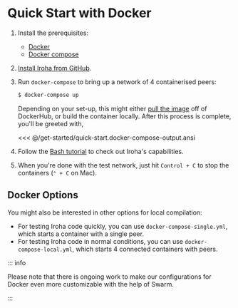 # Quick Start with Docker

1. Install the prerequisites:

   - [Docker](https://docs.docker.com/get-docker/)
   - [Docker compose](https://docs.docker.com/compose/)

2. [Install Iroha from GitHub](./install.md).

3. Run `docker-compose` to bring up a network of 4 containerised peers:

   <!-- Check Docker releases: `docker compose` is going to replace `docker-compose` -->

   ```bash
   $ docker-compose up
   ```

   Depending on your set-up, this might either
   [pull the image](https://hub.docker.com/r/hyperledger/iroha2/tags) off
   of DockerHub, or build the container locally. After this process is
   complete, you'll be greeted with,

   <<< @/get-started/quick-start.docker-compose-output.ansi

4. Follow the [Bash tutorial](./bash.md) to check out Iroha's capabilities.

5. When you're done with the test network, just hit `Control + C` to stop the
   containers (`⌃ + C` on Mac).

## Docker Options

You might also be interested in other options for local compilation:

- For testing Iroha code quickly, you can use `docker-compose-single.yml`,
  which starts a container with a single peer.
- For testing Iroha code in normal conditions, you can use
  `docker-compose-local.yml`, which starts 4 connected containers with
  peers.

::: info

Please note that there is ongoing work to make our configurations for
Docker even more customizable with the help of Swarm.

<!-- Check: a reference about future releases or work in progress -->

:::
